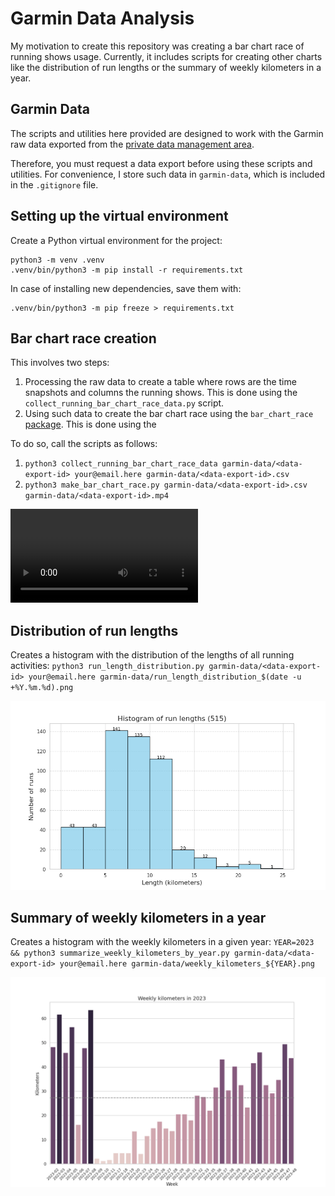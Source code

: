 # Garmin Data Analysis

My motivation to create this repository was creating a bar chart race of running shows usage. Currently, it includes scripts for creating other charts like the distribution of run lengths or the summary of weekly kilometers in a year.

## Garmin Data

The scripts and utilities here provided are designed to work with the Garmin raw data exported from the [private data management area](https://www.garmin.com/es-ES/account/datamanagement/).

Therefore, you must request a data export before using these scripts and utilities. For convenience, I store such data in `garmin-data`, which is included in the `.gitignore` file.

## Setting up the virtual environment

Create a Python virtual environment for the project:

```
python3 -m venv .venv
.venv/bin/python3 -m pip install -r requirements.txt
```

In case of installing new dependencies, save them with:
```
.venv/bin/python3 -m pip freeze > requirements.txt
```

## Bar chart race creation

This involves two steps:
1. Processing the raw data to create a table where rows are the time snapshots and columns the running shows. This is done using the `collect_running_bar_chart_race_data.py` script.
2. Using such data to create the bar chart race using the `bar_chart_race` [package](https://github.com/dexplo/bar_chart_race). This is done using the 

To do so, call the scripts as follows:
1. `python3 collect_running_bar_chart_race_data garmin-data/<data-export-id> your@email.here garmin-data/<data-export-id>.csv`
2. `python3 make_bar_chart_race.py garmin-data/<data-export-id>.csv garmin-data/<data-export-id>.mp4`

<video controls>
  <source src="https://raw.githubusercontent.com/hlfernandez/garmin-data/master/docs/demo_bar_chart_race.mp4" type="video/mp4">
</video>

## Distribution of run lengths

Creates a histogram with the distribution of the lengths of all running activities: `python3 run_length_distribution.py garmin-data/<data-export-id> your@email.here garmin-data/run_length_distribution_$(date -u +%Y.%m.%d).png`

![Distribution of run lengths](docs/run_length_distribution.png "Distribution of run lengths")

## Summary of weekly kilometers in a year

Creates a histogram with the weekly kilometers in a given year: `YEAR=2023 && python3 summarize_weekly_kilometers_by_year.py garmin-data/<data-export-id> your@email.here garmin-data/weekly_kilometers_${YEAR}.png`

![Weekly kilometers](docs/weekly_kilometers.png "Weekly kilometers")
